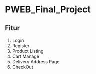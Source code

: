 # PWEB_Final_Project

## Fitur
1. Login
2. Register
3. Product Listing
4. Cart Manage
5. Delivery Address Page
6. CheckOut
